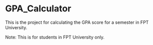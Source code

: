 # GPA_Calculator
This is the project for calculating the GPA score for a semester in FPT University.

Note: This is for students in FPT University only.
